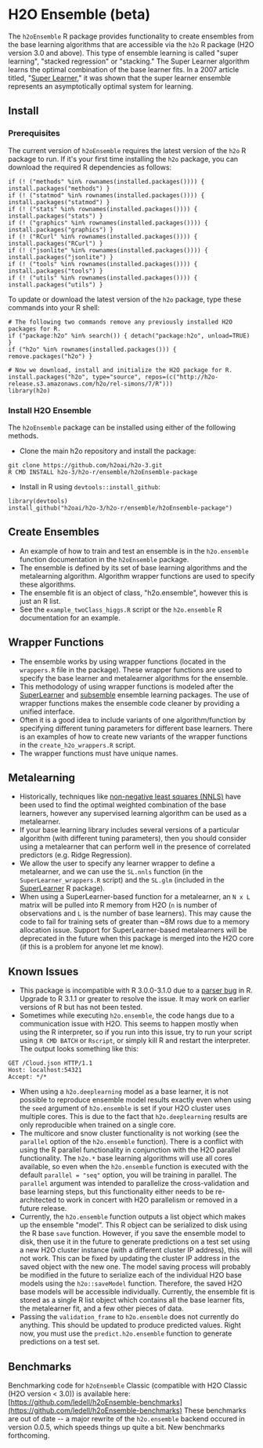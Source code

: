 # H2O Ensemble (beta)

The `h2oEnsemble` R package provides functionality to create ensembles from the base learning algorithms that are accessible via the `h2o` R package (H2O version 3.0 and above).  This type of ensemble learning is called "super learning", "stacked regression" or "stacking."  The Super Learner algorithm learns the optimal combination of the base learner fits. In a 2007 article titled, "[Super Learner](http://dx.doi.org/10.2202/1544-6115.1309)," it was shown that the super learner ensemble represents an asymptotically optimal system for learning.


## Install

### Prerequisites
The current version of `h2oEnsemble` requires the latest version of the `h2o` R package to run.  If it's your first time installing the `h2o` package, you can download the required R dependencies as follows:
```
if (! ("methods" %in% rownames(installed.packages()))) { install.packages("methods") }
if (! ("statmod" %in% rownames(installed.packages()))) { install.packages("statmod") }
if (! ("stats" %in% rownames(installed.packages()))) { install.packages("stats") }
if (! ("graphics" %in% rownames(installed.packages()))) { install.packages("graphics") }
if (! ("RCurl" %in% rownames(installed.packages()))) { install.packages("RCurl") }
if (! ("jsonlite" %in% rownames(installed.packages()))) { install.packages("jsonlite") }
if (! ("tools" %in% rownames(installed.packages()))) { install.packages("tools") }
if (! ("utils" %in% rownames(installed.packages()))) { install.packages("utils") }
```

To update or download the latest version of the `h2o` package, type these commands into your R shell:
```
# The following two commands remove any previously installed H2O packages for R.
if ("package:h2o" %in% search()) { detach("package:h2o", unload=TRUE) }
if ("h2o" %in% rownames(installed.packages())) { remove.packages("h2o") }

# Now we download, install and initialize the H2O package for R.
install.packages("h2o", type="source", repos=(c("http://h2o-release.s3.amazonaws.com/h2o/rel-simons/7/R")))
library(h2o)
```

### Install H2O Ensemble
The `h2oEnsemble` package can be installed using either of the following methods.
- Clone the main h2o repository and install the package:
```
git clone https://github.com/h2oai/h2o-3.git
R CMD INSTALL h2o-3/h2o-r/ensemble/h2oEnsemble-package
```
- Install in R using `devtools::install_github`:
```
library(devtools)
install_github("h2oai/h2o-3/h2o-r/ensemble/h2oEnsemble-package")
```

## Create Ensembles
- An example of how to train and test an ensemble is in the `h2o.ensemble` function documentation in the `h2oEnsemble` package.
- The ensemble is defined by its set of base learning algorithms and the metalearning algorithm.  Algorithm wrapper functions are used to specify these algorithms.
- The ensemble fit is an object of class, "h2o.ensemble", however this is just an R list.
- See the `example_twoClass_higgs.R` script or the `h2o.ensemble` R documentation for an example.


## Wrapper Functions
- The ensemble works by using wrapper functions (located in the `wrappers.R` file in the package).  These wrapper functions are used to specify the base learner and metalearner algorithms for the ensemble.
- This methodology of using wrapper functions is modeled after the [SuperLearner](http://cran.r-project.org/web/packages/SuperLearner/index.html) and [subsemble](http://cran.r-project.org/web/packages/subsemble/index.html) ensemble learning packages.  The use of wrapper functions makes the ensemble code cleaner by providing a unified interface.
- Often it is a good idea to include variants of one algorithm/function by specifying different tuning parameters for different base learners.  There is an examples of how to create new variants of the wrapper functions in the `create_h2o_wrappers.R` script.
- The wrapper functions must have unique names.


## Metalearning
- Historically, techniques like [non-negative least squares (NNLS)](https://en.wikipedia.org/wiki/Non-negative_least_squares) have been used to find the optimal weighted combination of the base learners, however any supervised learning algorithm can be used as a metalearner.  
- If your base learning library includes several versions of a particular algorithm (with different tuning parameters), then you should consider using a metalearner that can perform well in the presence of correlated predictors (e.g. Ridge Regression).
- We allow the user to specify any learner wrapper to define a metalearner, and we can use the `SL.nnls` function (in the `SuperLearner_wrappers.R` script) and the `SL.glm` (included in the [SuperLearner](http://cran.r-project.org/web/packages/SuperLearner/index.html) R package).
- When using a SuperLearner-based function for a metalearner, an `N x L` matrix will be pulled into R memory from H2O (`n` is number of observations and `L` is the number of base learners).  This may cause the code to fail for training sets of greater than ~8M rows due to a memory allocation issue.  Support for SuperLearner-based metalearners will be deprecated in the future when this package is merged into the H2O core (if this is a problem for anyone let me know).


## Known Issues
- This package is incompatible with R 3.0.0-3.1.0 due to a [parser bug](https://bugs.r-project.org/bugzilla3/show_bug.cgi?id=15753) in R.  Upgrade to R 3.1.1 or greater to resolve the issue.  It may work on earlier versions of R but has not been tested.
- Sometimes while executing `h2o.ensemble`, the code hangs due to a communication issue with H2O.  This seems to happen mostly when using the R interpreter, so if you run into this issue, try to run your script using `R CMD BATCH` or `Rscript`, or simply kill R and restart the interpreter.  The output looks something like this:
```
GET /Cloud.json HTTP/1.1
Host: localhost:54321
Accept: */*
```
- When using a `h2o.deeplearning` model as a base learner, it is not possible to reproduce ensemble model results exactly even when using the `seed` argument of `h2o.ensemble` is set if your H2O cluster uses multiple cores.  This is due to the fact that `h2o.deeplearning` results are only reproducible when trained on a single core.
- The multicore and snow cluster functionality is not working (see the `parallel` option of the `h2o.ensemble` function).  There is a conflict with using the R parallel functionality in conjunction with the H2O parallel functionality.  The `h2o.*` base learning algorithms will use all cores available, so even when the `h2o.ensemble` function is executed with the default `parallel = "seq"` option, you will be training in parallel.  The `parallel` argument was intended to parallelize the cross-validation and base learning steps, but this functionality either needs to be re-architected to work in concert with H2O parallelism or removed in a future release.
- Currently, the `h2o.ensemble` function outputs a list object which makes up the ensemble "model".  This R object can be serialized to disk using the R base `save` function.  However, if you save the ensemble model to disk, then use it in the future to generate predictions on a test set using a new H2O cluster instance (with a different cluster IP address), this will not work.  This can be fixed by updating the cluster IP address in the saved object with the new one.  The model saving process will probably be modified in the future to serialize each of the individual H2O base models using the `h2o::saveModel` function.  Therefore, the saved H2O base models will be accessible individually.  Currently, the ensemble fit is stored as a single R list object which contains all the base learner fits, the metalearner fit, and a few other pieces of data.
- Passing the `validation_frame` to `h2o.ensemble` does not currently do anything.  This should be updated to produce predicted values.  Right now, you must use the `predict.h2o.ensemble` function to generate predictions on a test set.


## Benchmarks

Benchmarking code for `h2oEnsemble` Classic (compatible with H2O Classic (H2O version < 3.0)) is available here: [https://github.com/ledell/h2oEnsemble-benchmarks](https://github.com/ledell/h2oEnsemble-benchmarks)  These benchmarks are out of date -- a major rewrite of the `h2o.ensemble` backend occured in version 0.0.5, which speeds things up quite a bit.  New benchmarks forthcoming. 

